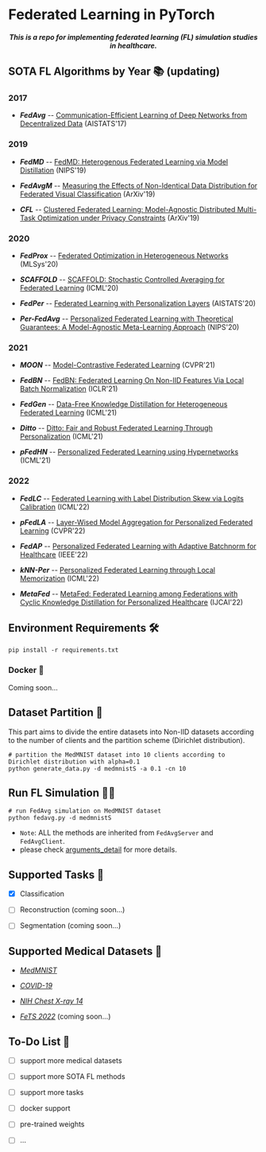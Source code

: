 # Federated Learning in PyTorch

<h4 align="center"><i>This is a repo for implementing federated learning (FL) simulation studies in healthcare.</i></h4>



## SOTA FL Algorithms by Year 📚 (updating)

### 2017

- ***FedAvg*** -- [Communication-Efficient Learning of Deep Networks from Decentralized Data](https://arxiv.org/abs/1602.05629) (AISTATS'17)


### 2019

- ***FedMD*** -- [FedMD: Heterogenous Federated Learning via Model Distillation](http://arxiv.org/abs/1910.03581) (NIPS'19)

- ***FedAvgM*** -- [Measuring the Effects of Non-Identical Data Distribution for Federated Visual Classification](https://arxiv.org/abs/1909.06335) (ArXiv'19)

- ***CFL*** -- [Clustered Federated Learning: Model-Agnostic Distributed Multi-Task Optimization under Privacy Constraints](https://arxiv.org/abs/1910.01991) (ArXiv'19)


### 2020

- ***FedProx*** -- [Federated Optimization in Heterogeneous Networks](https://arxiv.org/abs/1812.06127) (MLSys'20)

- ***SCAFFOLD*** -- [SCAFFOLD: Stochastic Controlled Averaging for Federated Learning](https://arxiv.org/abs/1910.06378) (ICML'20)

- ***FedPer*** -- [Federated Learning with Personalization Layers](http://arxiv.org/abs/1912.00818) (AISTATS'20)

- ***Per-FedAvg*** -- [Personalized Federated Learning with Theoretical Guarantees: A Model-Agnostic Meta-Learning Approach](https://proceedings.neurips.cc/paper/2020/hash/24389bfe4fe2eba8bf9aa9203a44cdad-Abstract.html) (NIPS'20)


### 2021

- ***MOON*** -- [Model-Contrastive Federated Learning](http://arxiv.org/abs/2103.16257) (CVPR'21)

- ***FedBN*** -- [FedBN: Federated Learning On Non-IID Features Via Local Batch Normalization](http://arxiv.org/abs/2102.07623) (ICLR'21)

- ***FedGen*** -- [Data-Free Knowledge Distillation for Heterogeneous Federated Learning](https://arxiv.org/abs/2105.10056) (ICML'21)

- ***Ditto*** -- [Ditto: Fair and Robust Federated Learning Through Personalization](http://arxiv.org/abs/2012.04221) (ICML'21)

- ***pFedHN*** -- [Personalized Federated Learning using Hypernetworks](http://arxiv.org/abs/2103.04628) (ICML'21)


### 2022

- ***FedLC*** -- [Federated Learning with Label Distribution Skew via Logits Calibration](http://arxiv.org/abs/2209.00189) (ICML'22)

- ***pFedLA*** -- [Layer-Wised Model Aggregation for Personalized Federated Learning](https://openaccess.thecvf.com/content/CVPR2022/html/Ma_Layer-Wised_Model_Aggregation_for_Personalized_Federated_Learning_CVPR_2022_paper.html) (CVPR'22)

- ***FedAP*** -- [Personalized Federated Learning with Adaptive Batchnorm for Healthcare](https://arxiv.org/abs/2112.00734) (IEEE'22)

- ***kNN-Per*** -- [Personalized Federated Learning through Local Memorization](http://arxiv.org/abs/2111.09360) (ICML'22)

- ***MetaFed*** -- [MetaFed: Federated Learning among Federations with Cyclic Knowledge Distillation for Personalized Healthcare](http://arxiv.org/abs/2206.08516) (IJCAI'22)






## Environment Requirements 🛠

<!-- - `Python = 3.10`
- `PyToch = 1.13` -->

```
pip install -r requirements.txt
```


### Docker 🐳
Coming soon...



## Dataset Partition 📂
This part aims to divide the entire datasets into Non-IID datasets according to the number of clients and the partition scheme (Dirichlet distribution). 

```shell
# partition the MedMNIST dataset into 10 clients according to Dirichlet distribution with alpha=0.1
python generate_data.py -d medmnistS -a 0.1 -cn 10
```



## Run FL Simulation 🏃‍♂️

```shell
# run FedAvg simulation on MedMNIST dataset
python fedavg.py -d medmnistS
```

- `Note`: ALL the methods are inherited from `FedAvgServer` and `FedAvgClient`.
- please check [arguments_detail](arguments_detail.md) for more details. 





## Supported Tasks 📝

- [x] Classification
- [ ] Reconstruction (coming soon...)
- [ ] Segmentation (coming soon...)



## Supported Medical Datasets 🎨

- [*MedMNIST*](https://medmnist.com/) 

- [*COVID-19*](https://www.researchgate.net/publication/344295900_Curated_Dataset_for_COVID-19_Posterior-Anterior_Chest_Radiography_Images_X-Rays) 

- [*NIH Chest X-ray 14*](https://www.kaggle.com/nih-chest-xrays/data) 

- [*FeTS 2022*](https://www.synapse.org/#!Synapse:syn28546456/wiki/617246) (coming soon...)



## To-Do List 📝

- [ ] support more medical datasets
- [ ] support more SOTA FL methods
- [ ] support more tasks
- [ ] docker support
- [ ] pre-trained weights
- [ ] ...



<!-- ## Reference 📚 -->


